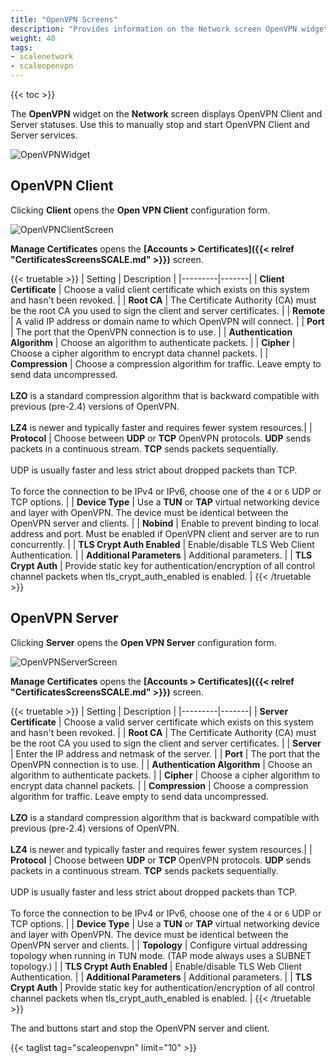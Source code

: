 ```yaml
---
title: "OpenVPN Screens"
description: "Provides information on the Network screen OpenVPN widget and configuration screen."
weight: 40
tags:
- scalenetwork
- scaleopenvpn
---
```


{{< toc >}}

The **OpenVPN** widget on the **Network** screen displays OpenVPN Client and Server statuses. Use this to manually stop and start OpenVPN Client and Server services.

![OpenVPNWidget](/images/SCALE/22.12/OpenVPNWidget.png "OpenVPN")

## OpenVPN Client

Clicking **Client** opens the **Open VPN Client** configuration form. 

![OpenVPNClientScreen](/images/SCALE/22.12/OpenVPNClientScreen.png "OpenVPN Client Options")

**Manage Certificates** opens the **[Accounts > Certificates]({{< relref "CertificatesScreensSCALE.md" >}})** screen.

{{< truetable >}}
| Setting | Description |
|---------|-------|
| **Client Certificate** | Choose a valid client certificate which exists on this system and hasn't been revoked. |
| **Root CA** | The Certificate Authority (CA) must be the root CA you used to sign the client and server certificates. |
| **Remote** | A valid IP address or domain name to which OpenVPN will connect. |
| **Port** | The port that the OpenVPN connection is to use. |
| **Authentication Algorithm** | Choose an algorithm to authenticate packets. |
| **Cipher** | Choose a cipher algorithm to encrypt data channel packets. |
| **Compression** | Choose a compression algorithm for traffic. Leave empty to send data uncompressed.<br><br>**LZO** is a standard compression algorithm that is backward compatible with previous (pre-2.4) versions of OpenVPN.<br><br>**LZ4** is newer and typically faster and requires fewer system resources.|
| **Protocol** | Choose between **UDP** or **TCP** OpenVPN protocols. **UDP** sends packets in a continuous stream. **TCP** sends packets sequentially.<br><br>UDP is usually faster and less strict about dropped packets than TCP.<br><br>To force the connection to be IPv4 or IPv6, choose one of the `4` or `6` UDP or TCP options. |
| **Device Type** | Use a **TUN** or **TAP** virtual networking device and layer with OpenVPN. The device must be identical between the OpenVPN server and clients. |
| **Nobind** | Enable to prevent binding to local address and port. Must be enabled if OpenVPN client and server are to run concurrently. |
| **TLS Crypt Auth Enabled** | Enable/disable TLS Web Client Authentication. |
| **Additional Parameters** | Additional parameters. |
| **TLS Crypt Auth** | Provide static key for authentication/encryption of all control channel packets when tls_crypt_auth_enabled is enabled. |
{{< /truetable >}}

## OpenVPN Server

Clicking **Server** opens the **Open VPN Server** configuration form.

![OpenVPNServerScreen](/images/SCALE/22.12/OpenVPNServerScreen.png "OpenVPN Server Options")

**Manage Certificates** opens the **[Accounts > Certificates]({{< relref "CertificatesScreensSCALE.md" >}})** screen.

{{< truetable >}}
| Setting | Description |
|---------|-------|
| **Server Certificate** | Choose a valid server certificate which exists on this system and hasn't been revoked. |
| **Root CA** | The Certificate Authority (CA) must be the root CA you used to sign the client and server certificates. |
| **Server** | Enter the IP address and netmask of the server. |
| **Port** | The port that the OpenVPN connection is to use. |
| **Authentication Algorithm** | Choose an algorithm to authenticate packets. |
| **Cipher** | Choose a cipher algorithm to encrypt data channel packets. |
| **Compression** | Choose a compression algorithm for traffic. Leave empty to send data uncompressed.<br><br>**LZO** is a standard compression algorithm that is backward compatible with previous (pre-2.4) versions of OpenVPN.<br><br>**LZ4** is newer and typically faster and requires fewer system resources.|
| **Protocol** | Choose between **UDP** or **TCP** OpenVPN protocols. **UDP** sends packets in a continuous stream. **TCP** sends packets sequentially.<br><br>UDP is usually faster and less strict about dropped packets than TCP.<br><br>To force the connection to be IPv4 or IPv6, choose one of the `4` or `6` UDP or TCP options. |
| **Device Type** | Use a **TUN** or **TAP** virtual networking device and layer with OpenVPN. The device must be identical between the OpenVPN server and clients. |
| **Topology** | Configure virtual addressing topology when running in TUN mode. (TAP mode always uses a SUBNET topology.) |
| **TLS Crypt Auth Enabled** | Enable/disable TLS Web Client Authentication. |
| **Additional Parameters** | Additional parameters. |
| **TLS Crypt Auth** | Provide static key for authentication/encryption of all control channel packets when tls_crypt_auth_enabled is enabled. |
{{< /truetable >}}

The <span class="iconify" data-icon="mdi:play-arrow-rounded"></span> and <span class="iconify" data-icon="mdi:round-stop"></span> buttons start and stop the OpenVPN server and client.

{{< taglist tag="scaleopenvpn" limit="10" >}}